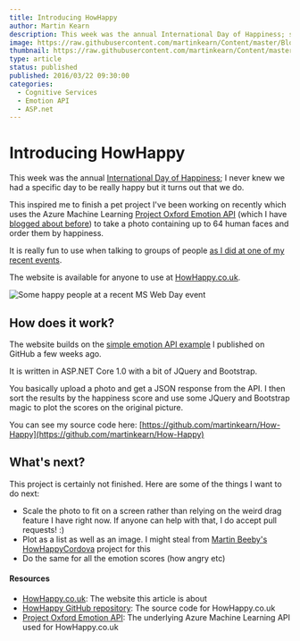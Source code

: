 ```yaml
---
title: Introducing HowHappy
author: Martin Kearn
description: This week was the annual International Day of Happiness; so i built a website ot see hwo happy you are based on your face using the Cognitive Services Emotion API
image: https://raw.githubusercontent.com/martinkearn/Content/master/Blogs/Images/HowHappyScreenShot.PNG
thumbnail: https://raw.githubusercontent.com/martinkearn/Content/master/Blogs/Images/HowHappyScreenShot.PNG
type: article
status: published
published: 2016/03/22 09:30:00
categories: 
  - Cognitive Services
  - Emotion API
  - ASP.net
---
```


# Introducing HowHappy

This week was the annual [International Day of Happiness](http://www.dayofhappiness.net/); I never knew we had a specific day to be really happy but it turns out that we do. 

This inspired me to finish a pet project I've been working on recently which uses the Azure Machine Learning [Project Oxford Emotion API](https://www.projectoxford.ai/emotion) (which I have [blogged about before](https://blogs.msdn.microsoft.com/martinkearn/2016/03/07/using-the-project-oxford-emotion-api-in-c-and-javascript/)) to take a photo containing up to 64 human faces and order them by happiness. 

It is really fun to use when talking to groups of people [as I did at one of my recent events](https://blogs.msdn.microsoft.com/martinkearn/2016/03/07/using-the-project-oxford-emotion-api-in-c-and-javascript/). 

The website is available for anyone to use at [HowHappy.co.uk](http://howhappy.co.uk). 

![Some happy people at a recent MS Web Day event](https://raw.githubusercontent.com/martinkearn/Content/master/Blogs/Images/HowHappyScreenShot.PNG)

## How does it work?

The website builds on the [simple emotion API example](https://github.com/martinkearn/Project-Oxford-Emotion-API-sample) I published on GitHub a few weeks ago. 

It is written in ASP.NET Core 1.0 with a bit of JQuery and Bootstrap. 

You basically upload a photo and get a JSON response from the API. I then sort the results by the happiness score and use some JQuery and Bootstrap magic to plot the scores on the original picture. 

You can see my source code here: [https://github.com/martinkearn/How-Happy](https://github.com/martinkearn/How-Happy)

## What's next?

This project is certainly not finished. Here are some of the things I want to do next:

*   Scale the photo to fit on a screen rather than relying on the weird drag feature I have right now. If anyone can help with that, I do accept pull requests! :)
*   Plot as a list as well as an image. I might steal from [Martin Beeby's HowHappyCordova](https://github.com/thebeebs/howhappycordova) project for this
*   Do the same for all the emotion scores (how angry etc)

#### Resources

*   [HowHappy.co.uk](http://howhappy.co.uk): The website this article is about
*   [HowHappy GitHub repository](https://github.com/martinkearn/How-Happy): The source code for HowHappy.co.uk
*   [Project Oxford Emotion API](https://www.projectoxford.ai/emotion): The underlying Azure Machine Learning API used for HowHappy.co.uk
